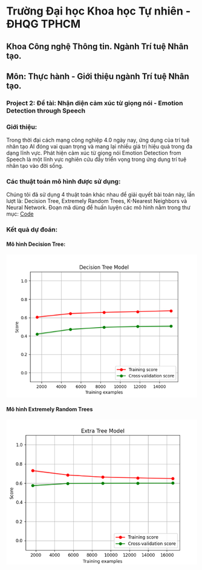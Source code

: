 # Trường Đại học Khoa học Tự nhiên - ĐHQG TPHCM
## Khoa Công nghệ Thông tin. Ngành Trí tuệ Nhân tạo.
## Môn: Thực hành - Giới thiệu ngành Trí tuệ Nhân tạo.
### Project 2: Đề tài: Nhận diện cảm xúc từ giọng nói - Emotion Detection through Speech

### Giới thiệu:
Trong thời đại cách mạng công nghiệp 4.0 ngày nay, ứng dụng của trí tuệ nhân tạo AI đóng vai quan trọng và mang lại nhiều giá trị hiệu quả trong đa dạng lĩnh vực. Phát hiện cảm xúc từ giọng nói Emotion Detection from Speech là một lĩnh vực nghiên cứu đầy triển vọng trong ứng dụng trí tuệ nhân tạo vào đời sống.

### Các thuật toán mô hình được sử dụng:
Chúng tôi đã sử dụng 4 thuật toán khác nhau để giải quyết bài toán này, lần lượt là: Decision Tree, Extremely Random Trees, K-Nearest Neighbors và Neural Network. Đoạn mã dùng để huấn luyện các mô hình nằm trong thư mục: [Code](https://github.com/dnhuphatpy06/Project2/tree/main/Code)

### Kết quả dự đoán:
#### Mô hình Decision Tree:
![Đường cong học tập](https://raw.githubusercontent.com/dnhuphatpy06/Project2/refs/heads/main/Code/Decision%20Tree/Learning_Curve_Decision_Tree.png)
#### Mô hình Extremely Random Trees
![Đường cong học tập](https://raw.githubusercontent.com/dnhuphatpy06/Project2/refs/heads/main/Code/Extremely%20Randomized%20Trees/Learning_Curve_ExtraTree.png)
